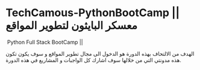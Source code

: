 # TechCamous-PythonBootCamp || معسكر البايثون لتطوير المواقع
 Python Full Stack BootCamp || 
 
 الهدف من الالتحاف بهذه الدورة هو الدخول الى مجال تطوير المواقع و سوف يكون تكون هذه مدونتي التي من خلالها سوف اشارك كل الواجبات و المشاريع في هذه الدورة.
